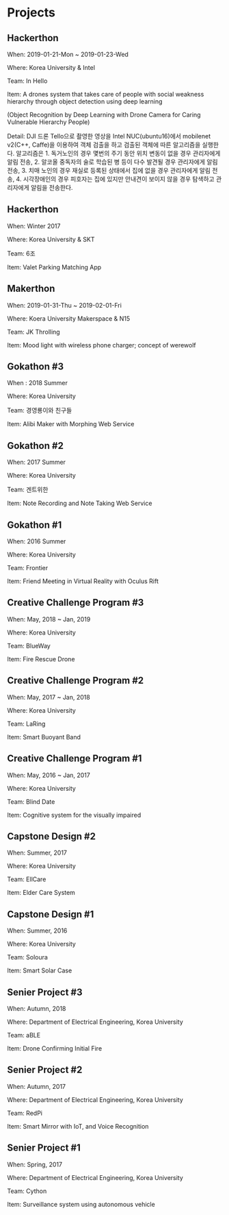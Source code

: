 # Projects

## Hackerthon

When: 2019-01-21-Mon ~ 2019-01-23-Wed

Where: Korea University & Intel

Team: In Hello

Item: A drones system that takes care of people with social weakness hierarchy through object detection using deep learning

(Object Recognition by Deep Learning with Drone Camera for Caring Vulnerable Hierarchy People)

Detail: DJI 드론 Tello으로 촬영한 영상을 Intel NUC(ubuntu16)에서 mobilenet v2(C++, Caffe)을 이용하여 객체 검출을 하고 검출된 객체에 따른 알고리즘을 실행한다. 알고리즘은 1. 독거노인의 경우 몇번의 주기 동안 위치 변동이 없을 경우 관리자에게 알림 전송, 2. 알코올 중독자의 술로 학습된 병 등이 다수 발견될 경우 관리자에게 알림 전송, 3. 치매 노인의 경우 재실로 등록된 상태에서 집에 없을 경우 관리자에게 알림 전송, 4. 시각장애인의 경우 피호자는 집에 있지만 안내견이 보이지 않을 경우 탐색하고 관리자에게 알림을 전송한다.

## Hackerthon

When: Winter 2017

Where: Korea University & SKT

Team: 6조

Item: Valet Parking Matching App

## Makerthon

When: 2019-01-31-Thu ~ 2019-02-01-Fri

Where: Koera University Makerspace & N15

Team: JK Throlling

Item: Mood light with wireless phone charger; concept of werewolf

## Gokathon #3

When : 2018 Summer

Where: Korea University

Team: 경영룡이와 친구들

Item: Alibi Maker with Morphing Web Service

## Gokathon #2

When: 2017 Summer

Where: Korea University

Team: 겐트위한

Item: Note Recording and Note Taking Web Service

## Gokathon #1

When: 2016 Summer

Where: Korea University

Team: Frontier

Item: Friend Meeting in Virtual Reality with Oculus Rift

## Creative Challenge Program #3

When: May, 2018 ~ Jan, 2019

Where: Korea University

Team: BlueWay

Item: Fire Rescue Drone

## Creative Challenge Program #2

When: May, 2017 ~ Jan, 2018

Where: Korea University

Team: LaRing

Item: Smart Buoyant Band

## Creative Challenge Program #1

When: May, 2016 ~ Jan, 2017

Where: Korea University

Team: Blind Date

Item: Cognitive system for the visually impaired

## Capstone Design #2

When: Summer, 2017

Where: Korea University

Team: EllCare

Item: Elder Care System

## Capstone Design #1

When: Summer, 2016

Where: Korea University

Team: Soloura

Item: Smart Solar Case

## Senier Project #3

When: Autumn, 2018

Where: Department of Electrical Engineering, Korea University

Team: aBLE

Item: Drone Confirming Initial Fire

## Senier Project #2

When: Autumn, 2017

Where: Department of Electrical Engineering, Korea University

Team: RedPi

Item: Smart Mirror with IoT, and Voice Recognition

## Senier Project #1

When: Spring, 2017

Where: Department of Electrical Engineering, Korea University

Team: Cython

Item: Surveillance system using autonomous vehicle
